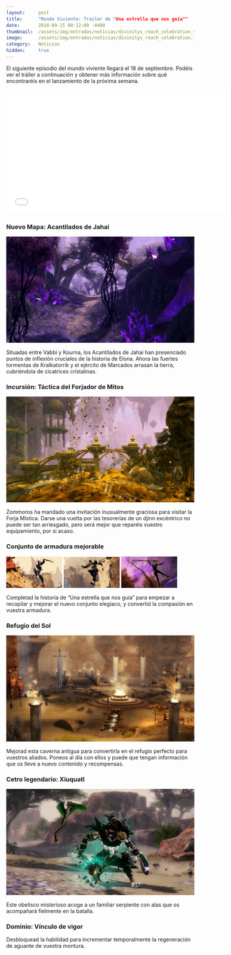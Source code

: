 ```yaml
---
layout:     post
title:      "Mundo Viviente: Trailer de "Una estrella que nos guía""
date:       2018-09-15 00:12:00 -0400
thumbnail:  /assets/img/entradas/noticias/divinitys_reach_celebration_thumbnail.jpg
image:      /assets/img/entradas/noticias/divinitys_reach_celebration.jpg
category:   Noticias
hidden:     true
---
```


<p>El siguiente episodio del mundo viviente llegará el 18 de septiembre. Podéis ver el tráiler a continuación y obtener más información sobre qué encontraréis en el lanzamiento de la próxima semana.</p>

<p><iframe width="590" height="332" src="//www.youtube.com/embed/mv_QdLVn0a8?rel=0&modestbranding=1&showinfo=0" frameborder="0" allowfullscreen></iframe></p>

<h3>Nuevo Mapa: Acantilados de Jahai</h3>

<img src="/assets/img/entradas/noticias/acantilados_de_jahai.png" alt="Acantilados de Jahai">

<p>Situadas entre Vabbi y Kourna, los Acantilados de Jahai han presenciado puntos de inflexión cruciales de la historia de Elona. Ahora las fuertes tormentas de Kralkatorrik y el ejército de Marcados arrasan la tierra, cubriéndola de cicatrices cristalinas.</p>

<h3>Incursión: Táctica del Forjador de Mitos</h3>

<img src="/assets/img/entradas/noticias/tacticas_del_forjador_de_mitos.png" alt="Táctica del Forjador de Mitos">

<p>Zommoros ha mandado una invitación inusualmente graciosa para visitar la Forja Mística. Darse una vuelta por las tesorerías de un djinn excéntrico no puede ser tan arriesgado, pero será mejor que reparéis vuestro equipamiento, por si acaso.</p>

<h3>Conjunto de armadura mejorable</h3>

<img src="/assets/img/entradas/noticias/conjunto_elegiaco_pesado.png" alt="Conjunto de armadura mejorable: Pesado" style="width: 150px;display:inline-block;">
<img src="/assets/img/entradas/noticias/conjunto_elegiaco_mediano.png" alt="Conjunto de armadura mejorable: Mediano" style="width: 150px;display:inline-block;">
<img src="/assets/img/entradas/noticias/conjunto_elegiaco_ligero.png" alt="Conjunto de armadura mejorable: Ligero" style="width: 150px;display:inline-block;">

<p>Completad la historia de “Una estrella que nos guía” para empezar a recopilar y mejorar el nuevo conjunto elegíaco, y convertid la compasión en vuestra armadura.</p>

<h3>Refugio del Sol</h3>

<img src="/assets/img/entradas/noticias/refugio_del_sol.png" alt="Refugio del Sol">

<p>Mejorad esta caverna antigua para convertirla en el refugio perfecto para vuestros aliados. Poneos al día con ellos y puede que tengan información que os lleve a nuevo contenido y recompensas.</p>

<h3>Cetro legendario: Xiuquatl</h3>

<img src="/assets/img/entradas/noticias/xiuquatl.png" alt="xiuquatl">

<p>Este obelisco misterioso acoge a un familiar serpiente con alas que os acompañará fielmente en la batalla.</p>

<h3>Dominio: Vínculo de vigor</h3>

<p>Desbloquead la habilidad para incrementar temporalmente la regeneración de aguante de vuestra montura.</p>
